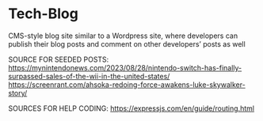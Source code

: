 # Tech-Blog
 CMS-style blog site similar to a Wordpress site, where developers can publish their blog posts and comment on other developers’ posts as well



SOURCE FOR SEEDED POSTS:
https://mynintendonews.com/2023/08/28/nintendo-switch-has-finally-surpassed-sales-of-the-wii-in-the-united-states/
https://screenrant.com/ahsoka-redoing-force-awakens-luke-skywalker-story/

SOURCES FOR HELP CODING: 
https://expressjs.com/en/guide/routing.html
